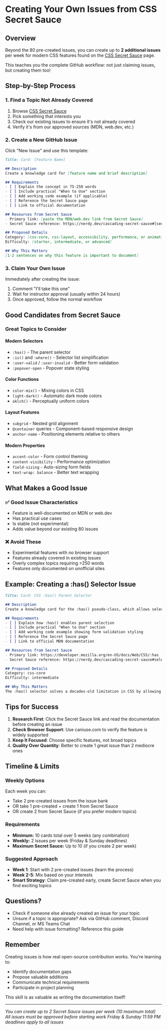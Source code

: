 # Creating Your Own Issues from CSS Secret Sauce

## Overview

Beyond the 80 pre-created issues, you can create up to **2 additional issues** per week for modern CSS features
found on the [CSS Secret Sauce](https://nerdy.dev/cascading-secret-sauce) page.

This teaches you the complete GitHub workflow: not just claiming issues, but creating them too!

## Step-by-Step Process

### 1. Find a Topic Not Already Covered

1. Browse [CSS Secret Sauce](https://nerdy.dev/cascading-secret-sauce)
2. Pick something that interests you
3. Check our existing issues to ensure it's not already covered
4. Verify it's from our approved sources (MDN, web.dev, etc.)

### 2. Create a New GitHub Issue

Click "New Issue" and use this template:

```markdown
Title: Card: [Feature Name]

## Description
Create a knowledge card for [feature name and brief description]

## Requirements
- [ ] Explain the concept in 75-250 words
- [ ] Include practical "When to Use" section
- [ ] Add working code example (if applicable)
- [ ] Reference the Secret Sauce page
- [ ] Link to official documentation

## Resources from Secret Sauce
- Primary link: [paste the MDN/web.dev link from Secret Sauce]
- Secret Sauce reference: https://nerdy.dev/cascading-secret-sauce#[section]

## Proposed Details
Category: [css-core, css-layout, accessibility, performance, or animation]
Difficulty: [starter, intermediate, or advanced]

## Why This Matters
[1-2 sentences on why this feature is important to document]
```

### 3. Claim Your Own Issue

Immediately after creating the issue:

1. Comment "I'll take this one"
2. Wait for instructor approval (usually within 24 hours)
3. Once approved, follow the normal workflow

## Good Candidates from Secret Sauce

### Great Topics to Consider

#### Modern Selectors

- `:has()` - The parent selector
- `:is()` and `:where()` - Selector list simplification
- `:user-valid` / `:user-invalid` - Better form validation
- `:popover-open` - Popover state styling

#### Color Functions

- `color-mix()` - Mixing colors in CSS
- `light-dark()` - Automatic dark mode colors
- `oklch()` - Perceptually uniform colors

#### Layout Features

- `subgrid` - Nested grid alignment
- `@container` queries - Component-based responsive design
- `anchor-name` - Positioning elements relative to others

#### Modern Properties

- `accent-color` - Form control theming
- `content-visibility` - Performance optimization
- `field-sizing` - Auto-sizing form fields
- `text-wrap: balance` - Better text wrapping

## What Makes a Good Issue

### ✅ Good Issue Characteristics

- Feature is well-documented on MDN or web.dev
- Has practical use cases
- Is stable (not experimental)
- Adds value beyond our existing 80 issues

### ❌ Avoid These

- Experimental features with no browser support
- Features already covered in existing issues
- Overly complex topics requiring >250 words
- Features only documented on unofficial sites

## Example: Creating a :has() Selector Issue

```markdown
Title: Card: CSS :has() Parent Selector

## Description
Create a knowledge card for the :has() pseudo-class, which allows selecting parent elements based on their children.

## Requirements
- [ ] Explain how :has() enables parent selection
- [ ] Include practical "When to Use" section
- [ ] Add working code example showing form validation styling
- [ ] Reference the Secret Sauce page
- [ ] Link to official MDN documentation

## Resources from Secret Sauce
- Primary link: https://developer.mozilla.org/en-US/docs/Web/CSS/:has
- Secret Sauce reference: https://nerdy.dev/cascading-secret-sauce#selectors

## Proposed Details
Category: css-core
Difficulty: intermediate

## Why This Matters
The :has() selector solves a decades-old limitation in CSS by allowing parent selection, enabling powerful new styling patterns that previously required JavaScript.
```

## Tips for Success

1. **Research First**: Click the Secret Sauce link and read the documentation before creating an issue
2. **Check Browser Support**: Use caniuse.com to verify the feature is widely supported
3. **Keep It Focused**: Choose specific features, not broad topics
4. **Quality Over Quantity**: Better to create 1 great issue than 2 mediocre ones

## Timeline & Limits

### Weekly Options

Each week you can:

- Take 2 pre-created issues from the issue bank
- OR take 1 pre-created + create 1 from Secret Sauce  
- OR create 2 from Secret Sauce (if you prefer modern topics)

### Requirements

- **Minimum:** 10 cards total over 5 weeks (any combination)
- **Weekly:** 2 issues per week (Friday & Sunday deadlines)
- **Maximum Secret Sauce:** Up to 10 (if you create 2 per week)

### Suggested Approach

- **Week 1**: Start with 2 pre-created issues (learn the process)
- **Week 2-5**: Mix based on your interests
- **Smart Strategy**: Claim pre-created early, create Secret Sauce when you find exciting topics

## Questions?

- Check if someone else already created an issue for your topic
- Unsure if a topic is appropriate? Ask via GitHub comment, Discord Channel, or MS Teams Chat
- Need help with issue formatting? Reference this guide

## Remember

Creating issues is how real open-source contribution works. You're learning to:

- Identify documentation gaps
- Propose valuable additions
- Communicate technical requirements
- Participate in project planning

This skill is as valuable as writing the documentation itself!

---

*You can create up to 2 Secret Sauce issues per week (10 maximum total)*
*All issues must be approved before starting work*
*Friday & Sunday 11:59 PM deadlines apply to all issues*
